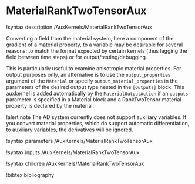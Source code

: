 # MaterialRankTwoTensorAux

!syntax description /AuxKernels/MaterialRankTwoTensorAux

Converting a field from the material system, here a component of the gradient of a material property,
to a variable may be desirable for several reasons: to match the format expected by certain
kernels (thus lagging the field between time steps) or for output/testing/debugging.

This is particularly useful to examine anisotropic material properties. For output
purposes only, an alternative is to use the `output_properties` argument of the `Material`
or specify `output_material_properties` in the parameters of the desired output type nested in
the `[Outputs]` block. This auxkernel is added automatically by the `MaterialOutputAction` if an
`outputs` parameter is specified in a Material block and a RankTwoTensor
material property is declared by the material.

!alert note
The AD system currently does not support auxiliary variables. If you convert material properties, which
do support automatic differentiation, to auxiliary variables, the derivatives will be ignored.

!syntax parameters /AuxKernels/MaterialRankTwoTensorAux

!syntax inputs /AuxKernels/MaterialRankTwoTensorAux

!syntax children /AuxKernels/MaterialRankTwoTensorAux

!bibtex bibliography
